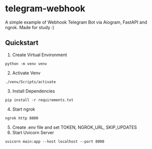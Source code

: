 # telegram-webhook
A simple example of Webhook Telegram Bot via Aiogram, FastAPI and ngrok.
Made for study :)

## Quickstart
1. Create Virtual Environment
```shell
python -m venv venv
```
2. Activate Venv
```shell
./venv/Scripts/activate
```
3. Install Dependencies
```shell
pip install -r requirements.txt
```
4. Start ngrok
```shell
ngrok http 8000
```
5. Create .env file and set TOKEN, NGROK_URL, SKIP_UPDATES
6. Start Uvicorn Server
```shell
uvicorn main:app --host localhost --port 8000
```
